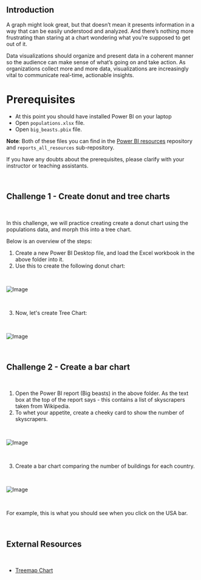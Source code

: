 <!-- # Lab | Visualizations - Reports -->

## Introduction

A graph might look great, but that doesn’t mean it presents information in a way that can be easily understood and analyzed. And there’s nothing more frustrating than staring at a chart wondering what you’re supposed to get out of it.

Data visualizations should organize and present data in a coherent manner so the audience can make sense of what’s going on and take action. As organizations collect more and more data, visualizations are increasingly vital to communicate real-time, actionable insights.

# Prerequisites

- At this point you should have installed Power BI on your laptop
- Open `populations.xlsx` file.
- Open `big_beasts.pbix` file.

**Note**: Both of these files you can find in the [Power BI resources](https://github.com/ironhack-edu/power-bi-resources/tree/master/tallest_buildings_all_resources) repository and `reports_all_resources` sub-repository.

If you have any doubts about the prerequisites, please clarify with your instructor or teaching assistants.

<br>

## Challenge 1 - Create donut and tree charts

<br>

In this challenge, we will practice creating create a donut chart using the populations data, and morph this into a tree chart.

Below is an overview of the steps:

1. Create a new Power BI Desktop file, and load the Excel workbook in the above folder into it.
2. Use this to create the following donut chart:

<br>

![Image](https://education-team-2020.s3.eu-west-1.amazonaws.com/power-bi/week-2/8.04-lab1.jpg)

<br>

3. Now, let's create Tree Chart:

<br>

![Image](https://education-team-2020.s3.eu-west-1.amazonaws.com/power-bi/week-2/8.04-lab2.jpg)

<br>

## Challenge 2 - Create a bar chart

<br>

1. Open the Power BI report (Big beasts) in the above folder. As the text box at the top of the report says - this contains a list of skyscrapers taken from Wikipedia.
2. To whet your appetite, create a cheeky card to show the number of skyscrapers.

<br>

![Image](https://education-team-2020.s3.eu-west-1.amazonaws.com/power-bi/week-2/8.04-lab4.gif)

<br>

3. Create a bar chart comparing the number of buildings for each country.

<br>

![Image](https://education-team-2020.s3.eu-west-1.amazonaws.com/power-bi/week-2/8.04-lab5.jpg)

<br>

For example, this is what you should see when you click on the USA bar.

<br>

## External Resources

<br>

- [Treemap Chart](https://docs.microsoft.com/en-us/power-bi/visuals/power-bi-visualization-treemaps)
